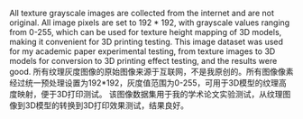 All texture grayscale images are collected from the internet and are not original. All image pixels are set to 192 * 192, with grayscale values ranging from 0-255, which can be used for texture height mapping of 3D models, making it convenient for 3D printing testing.
This image dataset was used for my academic paper experimental testing, from texture images to 3D models for conversion to 3D printing effect testing, and the results were good.
所有纹理灰度图像的原始图像来源于互联网，不是我原创的。所有图像像素经过统一预处理设置为192*192，灰度值范围为0-255，可用于3D模型的纹理高度映射，便于3D打印测试。
该图像数据集用于我的学术论文实验测试，从纹理图像到3D模型的转换到3D打印效果测试，结果良好。
